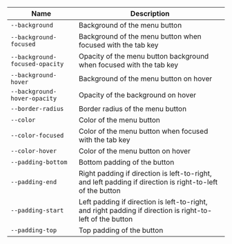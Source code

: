 
| Name | Description |
| --- | --- |
| `--background` | Background of the menu button |
| `--background-focused` | Background of the menu button when focused with the tab key |
| `--background-focused-opacity` | Opacity of the menu button background when focused with the tab key |
| `--background-hover` | Background of the menu button on hover |
| `--background-hover-opacity` | Opacity of the background on hover |
| `--border-radius` | Border radius of the menu button |
| `--color` | Color of the menu button |
| `--color-focused` | Color of the menu button when focused with the tab key |
| `--color-hover` | Color of the menu button on hover |
| `--padding-bottom` | Bottom padding of the button |
| `--padding-end` | Right padding if direction is left-to-right, and left padding if direction is right-to-left of the button |
| `--padding-start` | Left padding if direction is left-to-right, and right padding if direction is right-to-left of the button |
| `--padding-top` | Top padding of the button |

